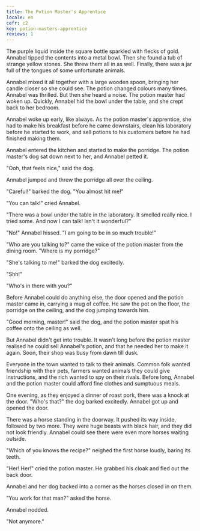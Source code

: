 ```yaml
---
title: The Potion Master's Apprentice
locale: en
cefr: c2
key: potion-masters-apprentice
reviews: 1
---
```


The purple liquid inside the square bottle sparkled with flecks of gold. Annabel tipped the contents into a metal bowl. Then she found a tub of strange yellow stones. She threw them all in as well. Finally, there was a jar full of the tongues of some unfortunate animals.

Annabel mixed it all together with a large wooden spoon, bringing her candle closer so she could see. The potion changed colours many times. Annabel was thrilled. But then she heard a noise. The potion master had woken up. Quickly, Annabel hid the bowl under the table, and she crept back to her bedroom.

Annabel woke up early, like always. As the potion master's apprentice, she had to make his breakfast before he came downstairs, clean his laboratory before he started to work, and sell potions to his customers before he had finished making them.

Annabel entered the kitchen and started to make the porridge. The potion master's dog sat down next to her, and Annabel petted it.

"Ooh, that feels nice," said the dog.

Annabel jumped and threw the porridge all over the ceiling.

"Careful!" barked the dog. "You almost hit me!"

"You can talk!" cried Annabel.

"There was a bowl under the table in the laboratory. It smelled really nice. I tried some. And now I can talk! Isn't it wonderful?"

"No!" Annabel hissed. "I am going to be in so much trouble!"

"Who are you talking to?" came the voice of the potion master from the dining room. "Where is my porridge?"

"She's talking to me!" barked the dog excitedly.

"Shh!"

"Who's in there with you?"

Before Annabel could do anything else, the door opened and the potion master came in, carrying a mug of coffee. He saw the pot on the floor, the porridge on the ceiling, and the dog jumping towards him.

"Good morning, master!" said the dog, and the potion master spat his coffee onto the ceiling as well.

But Annabel didn't get into trouble. It wasn't long before the potion master realised he could sell Annabel's potion, and that he needed her to make it again. Soon, their shop was busy from dawn till dusk.

Everyone in the town wanted to talk to their animals. Common folk wanted friendship with their pets, farmers wanted animals they could give instructions, and the rich wanted to spy on their rivals. Before long, Annabel and the potion master could afford fine clothes and sumptuous meals.

One evening, as they enjoyed a dinner of roast pork, there was a knock at the door. "Who's that?" the dog barked excitedly. Annabel got up and opened the door.

There was a horse standing in the doorway. It pushed its way inside, followed by two more. They were huge beasts with black hair, and they did not look friendly. Annabel could see there were even more horses waiting outside.

"Which of you knows the recipe?" neighed the first horse loudly, baring its teeth.

"Her! Her!" cried the potion master. He grabbed his cloak and fled out the back door.

Annabel and her dog backed into a corner as the horses closed in on them.

"You work for that man?" asked the horse.

Annabel nodded.

"Not anymore."
